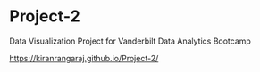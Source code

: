 # Project-2
Data Visualization Project for Vanderbilt Data Analytics Bootcamp

https://kiranrangaraj.github.io/Project-2/
